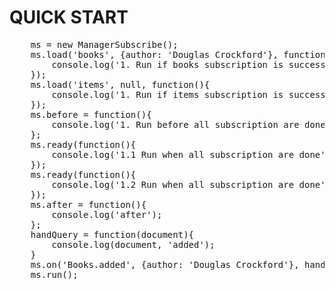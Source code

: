 <h1>
<a name="flat-ui-free-21" class="anchor" href="#flat-ui-free-21">
<span class="octicon octicon-link"></span>
</a>
QUICK START
</h1>

<div class="highlight highlight-js">
<pre>
	ms = new ManagerSubscribe();
 	ms.load('books', {author: 'Douglas Crockford'}, function(){
        console.log('1. Run if books subscription is successful');
    });
    ms.load('items', null, function(){
        console.log('1. Run if items subscription is successful');
    });
    ms.before = function(){
        console.log('1. Run before all subscription are done');
    };
    ms.ready(function(){
        console.log('1.1 Run when all subscription are done');
    });
    ms.ready(function(){
        console.log('1.2 Run when all subscription are done');
    });
    ms.after = function(){
        console.log('after');
    };
    handQuery = function(document){
        console.log(document, 'added');
    }
    ms.on('Books.added', {author: 'Douglas Crockford'}, handQuery);
    ms.run();
</pre>
</div>
